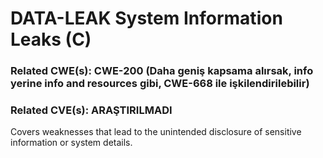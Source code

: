 # DATA-LEAK System Information Leaks (C)

### Related CWE(s): CWE-200 (Daha geniş kapsama alırsak, info yerine info and resources gibi, CWE-668 ile işkilendirilebilir)
### Related CVE(s): ARAŞTIRILMADI

Covers weaknesses that lead to the unintended disclosure of sensitive information or system details.